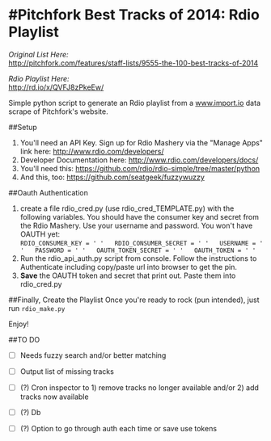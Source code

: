 #Pitchfork Best Tracks of 2014: Rdio Playlist
==========================
_Original List Here:_  
http://pitchfork.com/features/staff-lists/9555-the-100-best-tracks-of-2014

_Rdio Playlist Here:_  
http://rd.io/x/QVFJ8zPkeEw/

Simple python script to generate an Rdio playlist from a www.import.io data scrape of Pitchfork's website.

##Setup
1. You'll need an API Key. Sign up for Rdio Mashery via the "Manage Apps" link here: http://www.rdio.com/developers/
2. Developer Documentation here: http://www.rdio.com/developers/docs/
3. You'll need this: https://github.com/rdio/rdio-simple/tree/master/python
4. And this, too: https://github.com/seatgeek/fuzzywuzzy

##Oauth Authentication
1. create a file rdio_cred.py (use rdio_cred_TEMPLATE.py) with the following variables. You should have the consumer key and secret from the Rdio Mashery. Use your username and password. You won't have OAUTH yet:  
`RDIO_CONSUMER_KEY = ' '  
RDIO_CONSUMER_SECRET = ' '  
USERNAME = ' '  
PASSWORD = ' '  
OAUTH_TOKEN_SECRET = ' '  
OAUTH_TOKEN = ' '`
2. Run the rdio_api_auth.py script from console. Follow the instructions to Authenticate including copy/paste url into browser to get the pin.
3. **Save** the OAUTH token and secret that print out. Paste them into rdio_cred.py

##Finally, Create the Playlist
Once you're ready to rock (pun intended), just run `rdio_make.py`

Enjoy!

##TO DO
- [ ] Needs fuzzy search and/or better matching
- [ ] Output list of missing tracks
- [ ] (?) Cron inspector to 1) remove tracks no longer available and/or 2) add tracks now available
- [ ] (?) Db
- [ ] (?) Option to go through auth each time or save use tokens

